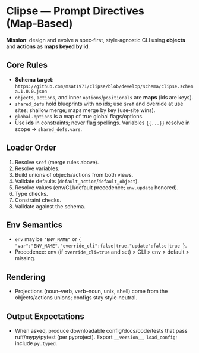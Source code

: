 
# Clipse — Prompt Directives (Map‑Based)

**Mission**: design and evolve a spec‑first, style‑agnostic CLI using **objects** and **actions** as **maps keyed by id**.

## Core Rules
- **Schema target**: `https://github.com/msat1971/clipse/blob/develop/schema/clipse.schema.1.0.0.json`
- `objects`, `actions`, and inner `options`/`positionals` are **maps** (ids are keys).
- `shared_defs` hold blueprints with no ids; use `$ref` and override at use sites; shallow merge; maps merge by key (use‑site wins).
- `global.options` is a map of true global flags/options.
- Use **ids** in constraints; never flag spellings. Variables `{{...}}` resolve in scope → `shared_defs.vars`.

## Loader Order
1) Resolve `$ref` (merge rules above).  
2) Resolve variables.  
3) Build unions of objects/actions from both views.  
4) Validate defaults (`default_action`/`default_object`).  
5) Resolve values (env/CLI/default precedence; `env.update` honored).  
6) Type checks.  
7) Constraint checks.  
8) Validate against the schema.

## Env Semantics
- `env` may be `"ENV_NAME"` or `{ "var":"ENV_NAME","override_cli":false|true,"update":false|true }`.
- Precedence: env (if `override_cli=true` and set) > CLI > env > default > missing.

## Rendering
- Projections (noun–verb, verb–noun, unix, shell) come from the objects/actions unions; configs stay style‑neutral.

## Output Expectations
- When asked, produce downloadable config/docs/code/tests that pass ruff/mypy/pytest (per pyproject). Export `__version__`, `load_config`; include `py.typed`.
